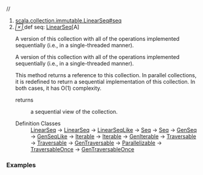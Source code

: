 //
<ol>
<li><a href="https://www.scala-lang.org/api/2.12.3/scala/collection/immutable/List.html#seq:scala.collection.immutable.LinearSeq[A]">scala.collection.immutable.LinearSeq#seq</a></li>
<li name="scala.collection.immutable.LinearSeq#seq" visbl="pub" class="indented0 " data-isabs="false" fullcomment="yes" group="Ungrouped"> <a id="seq:scala.collection.immutable.LinearSeq[A]"></a><a id="seq:LinearSeq[A]"></a> <span class="permalink"> <a href="../../../scala/collection/immutable/List.html#seq:scala.collection.immutable.LinearSeq[A]" title="Permalink"> <i class="material-icons"></i> </a> </span> <span class="modifier_kind"> <span class="modifier"></span> <span class="kind">def</span> </span> <span class="symbol"> <span class="name">seq</span><span class="result">: <a href="LinearSeq.html" class="extype" name="scala.collection.immutable.LinearSeq">LinearSeq</a>[<span class="extype" name="scala.collection.immutable.List.A">A</span>]</span> </span> <p class="shortcomment cmt">A version of this collection with all of the operations implemented sequentially (i.e., in a single-threaded manner).</p>
 <div class="fullcomment">
  <div class="comment cmt">
   <p>A version of this collection with all of the operations implemented sequentially (i.e., in a single-threaded manner).</p>
   <p> This method returns a reference to this collection. In parallel collections, it is redefined to return a sequential implementation of this collection. In both cases, it has O(1) complexity. </p>
  </div>
  <dl class="paramcmts block">
   <dt>
    returns
   </dt>
   <dd class="cmt">
    <p>a sequential view of the collection.</p>
   </dd>
  </dl>
  <dl class="attributes block"> 
   <dt>
    Definition Classes
   </dt>
   <dd>
    <a href="LinearSeq.html" class="extype" name="scala.collection.immutable.LinearSeq">LinearSeq</a> → 
    <a href="../LinearSeq.html" class="extype" name="scala.collection.LinearSeq">LinearSeq</a> → 
    <a href="../LinearSeqLike.html" class="extype" name="scala.collection.LinearSeqLike">LinearSeqLike</a> → 
    <a href="Seq.html" class="extype" name="scala.collection.immutable.Seq">Seq</a> → 
    <a href="../Seq.html" class="extype" name="scala.collection.Seq">Seq</a> → 
    <a href="../GenSeq.html" class="extype" name="scala.collection.GenSeq">GenSeq</a> → 
    <a href="../GenSeqLike.html" class="extype" name="scala.collection.GenSeqLike">GenSeqLike</a> → 
    <a href="Iterable.html" class="extype" name="scala.collection.immutable.Iterable">Iterable</a> → 
    <a href="../Iterable.html" class="extype" name="scala.collection.Iterable">Iterable</a> → 
    <a href="../GenIterable.html" class="extype" name="scala.collection.GenIterable">GenIterable</a> → 
    <a href="Traversable.html" class="extype" name="scala.collection.immutable.Traversable">Traversable</a> → 
    <a href="../Traversable.html" class="extype" name="scala.collection.Traversable">Traversable</a> → 
    <a href="../GenTraversable.html" class="extype" name="scala.collection.GenTraversable">GenTraversable</a> → 
    <a href="../Parallelizable.html" class="extype" name="scala.collection.Parallelizable">Parallelizable</a> → 
    <a href="../TraversableOnce.html" class="extype" name="scala.collection.TraversableOnce">TraversableOnce</a> → 
    <a href="../GenTraversableOnce.html" class="extype" name="scala.collection.GenTraversableOnce">GenTraversableOnce</a>
   </dd>
  </dl>
 </div> </li>
        </ol>


### Examples



